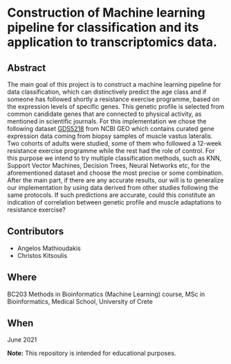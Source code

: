 # Construction of Machine learning pipeline for classification and its application to transcriptomics data.


## Abstract
The main goal of this project is to construct a machine learning pipeline for data classification, which
can distinctively predict the age class and if someone has followed shortly a resistance exercise
programme, based on the expression levels of specific genes. This genetic profile is selected from
common candidate genes that are connected to physical activity, as mentioned in scientific journals. For this implementation we chose the following dataset [GDS5218](https://www.ncbi.nlm.nih.gov/sites/GDSbrowser?acc=GDS5218#details) from NCBI GEO which
contains curated gene expression data coming from biopsy samples of muscle vastus lateralis. Two
cohorts of adults were studied, some of them who followed a 12-week resistance exercise programme
while the rest had the role of control. For this purpose we intend to try multiple classification methods,
such as KNN, Support Vector Machines, Decision Trees, Neural Networks etc, for the aforementioned
dataset and choose the most precise or some combination. After the main part, if there are any accurate
results, our will is to generalize our implementation by using data derived from other studies following
the same protocols. If such predictions are accurate, could this constitute an indication of correlation
between genetic profile and muscle adaptations to resistance exercise?

## Contributors
- Angelos Mathioudakis
- Christos Kitsoulis

## Where
BC203 Methods in Bioinformatics (Machine Learning) course, 
MSc in Bioinformatics, 
Medical School, 
University of Crete

## When
June 2021

**Note:** This repository is intended for educational purposes.
